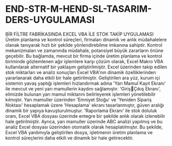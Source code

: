 # END-STR-M-HEND-SL-TASARIM-DERS-UYGULAMASI
BİR FİLTRE FABRİKASINDA EXCEL VBA İLE STOK TAKİP UYGULAMASI
Üretim planlama ve kontrol süreçleri, firmaları dinamik ve anlık müdahalelere 
olanak tanıyarak hızlı bir şekilde yönlendirebilme imkanına sahiptir. Kontrol 
mekanizmaları ve zamanında müdahale, potansiyel büyük zararların önüne geçebilir. Bu 
bağlamda, mevcut bir firma içinde üretim planlama ve kontrol biriminde gözlemlenen 
ağır işlemlere karşı çözüm olarak, Excel Makro VBA kullanılarak alternatif bir yaklaşım 
geliştirilmiştir. Excel üzerinden takip edilen stok miktarları ve analiz sonuçları Excel 
VBA'nın dinamik özelliklerinden yararlanarak daha etkili bir hale getirilmiştir.
Geliştirilen ara yüz, kurum içi sistemin yavaş yaptığı işlemleri hızlandırmak adına 
'Yarı Mamul Kayıt Ekranı' ile mevcut ve yeni yarı mamullerin kaydını sağlamıştır. 'GirişÇıkış Ekranı', elimizde bulunan yarı mamul miktarını belirleyerek işlemleri yönetilebilir 
kılmıştır. Yarı mamuller üzerinden 'Emniyet Stoğu' ve 'Yeniden Sipariş Noktası' 
hesaplamak üzere 'Hesaplama' ekranı tasarlanmıştır, güven aralığı dinamik bir yapıya 
kavuşturulmuştur.
'Raporlama Ekranı' ile stok doluluk oranı, Excel VBA dosyası üzerinde entegre bir 
şekilde anlık olarak izlenebilir hale getirilmiştir. Ayrıca, yarı mamuller üzerinde ABC 
analizi yapılmış ve bu analiz Excel dosyası üzerinden otomatik olarak hesaplatılmıştır. 
Bu şekilde, Excel VBA yardımıyla geliştirilen dosya, işletmenin üretim planlama ve 
kontrol süreçlerini daha etkili ve dinamik bir hale getirecektir.
